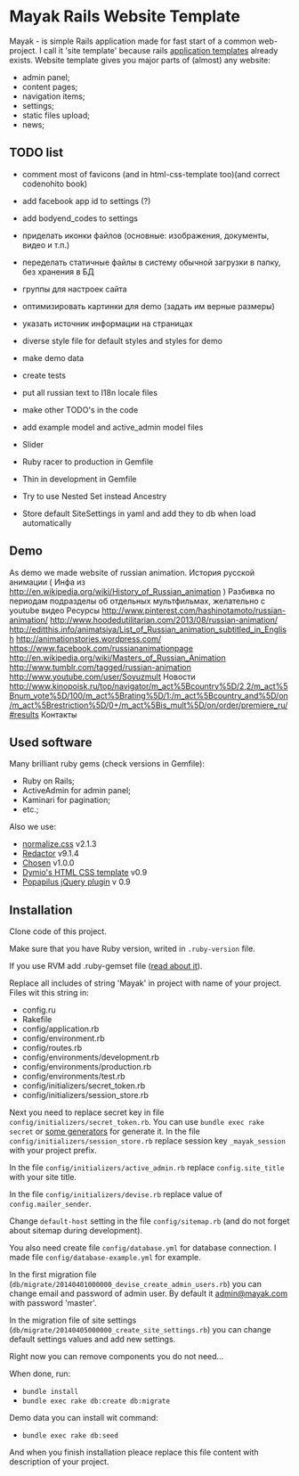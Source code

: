 Mayak Rails Website Template
============================

Mayak - is simple Rails application made for fast start of a common web-project. I call it 'site template' because rails [application templates](http://guides.rubyonrails.org/rails_application_templates.html) already exists. Website template gives you major parts of (almost) any website:

- admin panel;
- content pages;
- navigation items;
- settings;
- static files upload;
- news;


TODO list
---------

- comment most of favicons (and in html-css-template too)(and correct codenohito book)

- add facebook app id to settings (?)

- add bodyend_codes to settings

- приделать иконки файлов (основные: изображения, документы, видео и т.п.)
- переделать статичные файлы в систему обычной загрузки в папку, без хранения в БД

- группы для настроек сайта

- оптимизировать картинки для demo (задать им верные размеры)
- указать источник информации на страницах
- diverse style file for default styles and styles for demo
- make demo data

- create tests

- put all russian text to I18n locale files

- make other TODO's in the code

- add example model and active_admin model files
- Slider

- Ruby racer to production in Gemfile

- Thin in development in Gemfile

- Try to use Nested Set instead Ancestry

- Store default SiteSettings in yaml and add they to db when load automatically


Demo
----
As demo we made website of russian animation.
История русской анимации ( Инфа из http://en.wikipedia.org/wiki/History_of_Russian_animation )
  Разбивка по периодам
    подразделы об отдельных мультфильмах, желательно с youtube видео
Ресурсы
  http://www.pinterest.com/hashinotamoto/russian-animation/
  http://www.hoodedutilitarian.com/2013/08/russian-animation/
  http://editthis.info/animatsiya/List_of_Russian_animation_subtitled_in_English
  http://animationstories.wordpress.com/
  https://www.facebook.com/russiananimationpage
  http://en.wikipedia.org/wiki/Masters_of_Russian_Animation
  http://www.tumblr.com/tagged/russian-animation
  http://www.youtube.com/user/Soyuzmult
Новости
  http://www.kinopoisk.ru/top/navigator/m_act%5Bcountry%5D/2,2/m_act%5Bnum_vote%5D/100/m_act%5Brating%5D/1:/m_act%5Bcountry_and%5D/on/m_act%5Brestriction%5D/0+/m_act%5Bis_mult%5D/on/order/premiere_ru/#results
Контакты


Used software
-------------
Many brilliant ruby gems (check versions in Gemfile):

- Ruby on Rails;
- ActiveAdmin for admin panel;
- Kaminari for pagination;
- etc.;

Also we use:

- [normalize.css](http://necolas.github.io/normalize.css/) v2.1.3
- [Redactor](http://imperavi.com/redactor/) v9.1.4
- [Chosen](http://harvesthq.github.io/chosen/) v1.0.0
- [Dymio's HTML CSS template](https://github.com/dymio/html-css-template) v0.9
- [Popapilus jQuery plugin](https://github.com/dymio/popapilus) v 0.9


Installation
------------
Clone code of this project.

Make sure that you have Ruby version, writed in `.ruby-version` file.

If you use RVM add .ruby-gemset file ([read about it](http://stackoverflow.com/questions/15708916/use-rvmrc-or-ruby-version-file-to-set-a-project-gemset-with-rvm)).

Replace all includes of string 'Mayak' in project with name of your project. Files wit this string in:

  - config.ru
  - Rakefile
  - config/application.rb
  - config/environment.rb
  - config/routes.rb
  - config/environments/development.rb
  - config/environments/production.rb
  - config/environments/test.rb
  - config/initializers/secret_token.rb
  - config/initializers/session_store.rb

Next you need to replace secret key in file `config/initializers/secret_token.rb`. You can use `bundle exec rake secret` or [some generators](http://www.andrewscompanies.com/tools/wep.asp) for generate it. In the file `config/initializers/session_store.rb` replace session key `_mayak_session` with your project prefix.

In the file `config/initializers/active_admin.rb` replace `config.site_title` with your site title.

In the file `config/initializers/devise.rb` replace value of `config.mailer_sender`.

Change `default-host` setting in the file `config/sitemap.rb` (and do not forget about sitemap during development).

You also need create file `config/database.yml` for database connection. I made file `config/database-example.yml` for example.

In the first migration file (`db/migrate/20140401000000_devise_create_admin_users.rb`) you can change email and password of admin user. By default it admin@mayak.com with password 'master'.

In the migration file of site settings (`db/migrate/20140405000000_create_site_settings.rb`) you can change default settings values and add new settings.

Right now you can remove components you do not need...

When done, run:

  - `bundle install`
  - `bundle exec rake db:create db:migrate`

Demo data you can install wit command:

  - `bundle exec rake db:seed`

And when you finish installation pleace replace this file content with description of your project.
